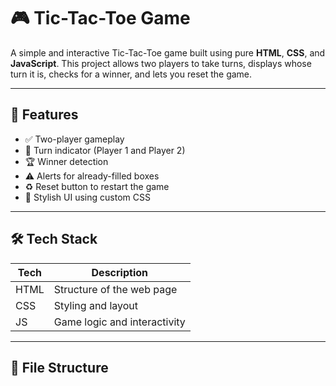 # 🎮 Tic-Tac-Toe Game

A simple and interactive Tic-Tac-Toe game built using pure **HTML**, **CSS**, and **JavaScript**. This project allows two players to take turns, displays whose turn it is, checks for a winner, and lets you reset the game.

---

## 🚀 Features

- ✅ Two-player gameplay
- 🔄 Turn indicator (Player 1 and Player 2)
- 🏆 Winner detection
- ⚠️ Alerts for already-filled boxes
- ♻️ Reset button to restart the game
- 🎨 Stylish UI using custom CSS

---

## 🛠️ Tech Stack

| Tech | Description |
|------|-------------|
| HTML | Structure of the web page |
| CSS  | Styling and layout |
| JS   | Game logic and interactivity |

---

## 📂 File Structure


